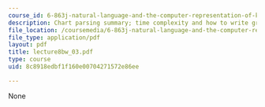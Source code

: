 ```yaml
---
course_id: 6-863j-natural-language-and-the-computer-representation-of-knowledge-spring-2003
description: Chart parsing summary; time complexity and how to write grammars.
file_location: /coursemedia/6-863j-natural-language-and-the-computer-representation-of-knowledge-spring-2003/8c8918edbf1f160e00704271572e86ee_lecture8bw_03.pdf
file_type: application/pdf
layout: pdf
title: lecture8bw_03.pdf
type: course
uid: 8c8918edbf1f160e00704271572e86ee

---
```

None